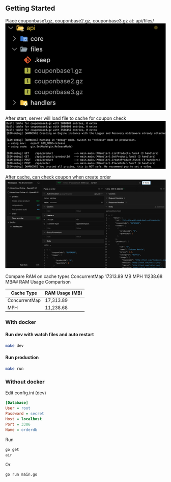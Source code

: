 ## Getting Started
Place couponbase1.gz, couponbase2.gz, couponbase3.gz at:
api/files/
![Place files](assets/files.png)

After start, server will load file to cache for coupon check
![Load done](assets/loaddone.png)

After cache, can check coupon when create order
![Load done](assets/order-openapi.png)

Compare RAM on cache types
ConcurrentMap 17313.89 MB
MPH 11238.68 MB## RAM Usage Comparison

| Cache Type      | RAM Usage (MB) |
|-----------------|----------------|
| ConcurrentMap   | 17,313.89      |
| MPH             | 11,238.68      |

### With docker
#### Run dev with watch files and auto restart
```sh
make dev
```

#### Run production
```sh
make run
```

### Without docker
Edit config.ini (dev)
```ini
[Database]
User = root
Password = secret
Host = localhost
Port = 3306
Name = orderdb
```

Run
```sh
go get
air
```

Or
```sh
go run main.go
```